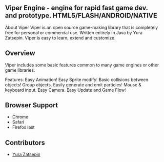 Viper Engine - engine for rapid fast game dev. and prototype. HTML5/FLASH/ANDROID/NATIVE
-----
About Viper
Viper is an open source game-making library that is completely free for personal or commercial use. Written entirely in Java by Yura Zatsepin.
Viper is easy to learn, extend and customize. 

Overview
-----
Viper includes some basic features common to
many game engines or other game libraries.

Features:
Easy Animation!
Easy Sprite modify!
Basic collisions between objects!
Group objects.
Easily generate and emit particles!
Mouse & keyboard input.
Easy Camera.
Easy Update and Game Flow!

Browser Support
---------------
  - Chrome 
  - Safari 
  - Firefox last  

Contributors
-------
  * [Yura Zatsepin](https://github.com/Partysun)

